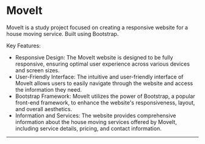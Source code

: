 # MoveIt

MoveIt is a study project focused on creating a responsive website for a house moving service. Built using Bootstrap.

Key Features:

- Responsive Design: The MoveIt website is designed to be fully responsive, ensuring optimal user experience across various devices and screen sizes.
- User-Friendly Interface: The intuitive and user-friendly interface of MoveIt allows users to easily navigate through the website and access the information they need.
- Bootstrap Framework: MoveIt utilizes the power of Bootstrap, a popular front-end framework, to enhance the website's responsiveness, layout, and overall aesthetics.
- Information and Services: The website provides comprehensive information about the house moving services offered by MoveIt, including service details, pricing, and contact information.
---
